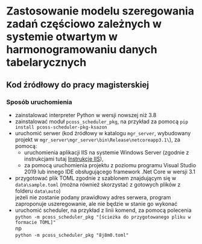 # Zastosowanie modelu szeregowania zadań częściowo zależnych w systemie otwartym w harmonogramowaniu danych tabelarycznych

## Kod źródłowy do pracy magisterskiej

### Sposób uruchomienia

* zainstalować interpreter Python w wersji nowszej niż 3.8
* zainstalować moduł `pcoss_scheduler_pkg`, na przykład za pomocą `pip install pcoss-scheduler-pkg-ksazon`
* uruchomić serwer (kod źródłowy w katalogu `mgr_server`, wybudowany projekt w `mgr_server\mgr_server\bin\Release\netcoreapp3.1\`), za pomocą:     
  * uruchomienia aplikacji IIS na systemie Windows Server (zgodnie z instrukcjami tutaj [Instrukcje IIS](https://docs.microsoft.com/pl-pl/aspnet/core/host-and-deploy/iis/?view=aspnetcore-3.1)),
  * za pomocą uruchomienia projektu z poziomu programu Visual Studio 2019 lub innego IDE obsługującego framework .Net Core w wersji 3.1
* przygotować plik TOML zgodnie z szablonem znajdującym się w `data\sample.toml` (można również skorzystać z gotowych plików z folderu `data\auto`)  
  jeżeli nie zostanie podany prawidłowy adres serwera, program zaproponuje uszeregowanie, ale nie będzie w stanie go wykonać
* uruchomić scheduler, na przykład z linii komend, za pomocą polecenia 
  `python -m pcoss_scheduler_pkg "[ścieżka do przygotowanego pliku w formacie TOML]"`  
  np  
  `python -m pcoss_scheduler_pkg "8j8m0.toml"`  

